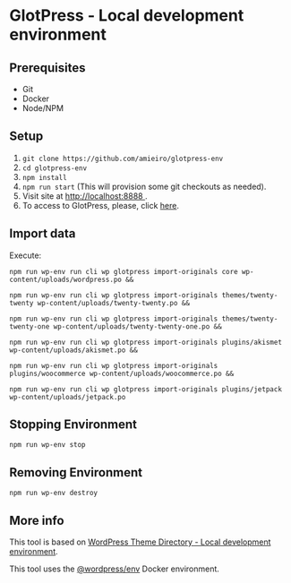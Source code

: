 # GlotPress - Local development environment

## Prerequisites
- Git
- Docker
- Node/NPM

## Setup
1. `git clone https://github.com/amieiro/glotpress-env`
2. `cd glotpress-env`
3. `npm install`
4. `npm run start` (This will provision some git checkouts as needed).
5. Visit site at <a href="http://localhost:8888" target="_blank"> http://localhost:8888 </a>.
6. To access to GlotPress, please, click <a href="http://localhost:8888/glotpress/projects/" target="_blank">here</a>.

## Import data

Execute:

`npm run wp-env run cli wp glotpress import-originals core wp-content/uploads/wordpress.po &&`

`npm run wp-env run cli wp glotpress import-originals themes/twenty-twenty wp-content/uploads/twenty-twenty.po &&`

`npm run wp-env run cli wp glotpress import-originals themes/twenty-twenty-one wp-content/uploads/twenty-twenty-one.po &&`

`npm run wp-env run cli wp glotpress import-originals plugins/akismet wp-content/uploads/akismet.po &&`

`npm run wp-env run cli wp glotpress import-originals plugins/woocommerce wp-content/uploads/woocommerce.po &&`

`npm run wp-env run cli wp glotpress import-originals plugins/jetpack wp-content/uploads/jetpack.po`

## Stopping Environment
`npm run wp-env stop`

## Removing Environment
`npm run wp-env destroy`

## More info

This tool is based on [WordPress Theme Directory - Local development environment](https://github.com/WordPress/theme-directory-env).

This tool uses the [@wordpress/env](https://developer.wordpress.org/block-editor/reference-guides/packages/packages-env/)
Docker environment.
